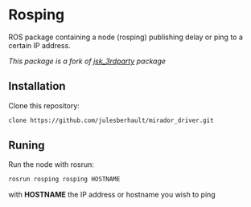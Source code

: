 # Rosping

ROS package containing a node (rosping) publishing delay or ping to a certain IP address.

*This package is a fork of [jsk_3rdparty](https://github.com/jsk-ros-pkg/jsk_3rdparty/tree/master/rosping) package*

## Installation

Clone this repository:
```bash
clone https://github.com/julesberhault/mirador_driver.git
```

## Runing

Run the node with rosrun:
```bash
rosrun rosping rosping HOSTNAME
```
with **HOSTNAME** the IP address or hostname you wish to ping
